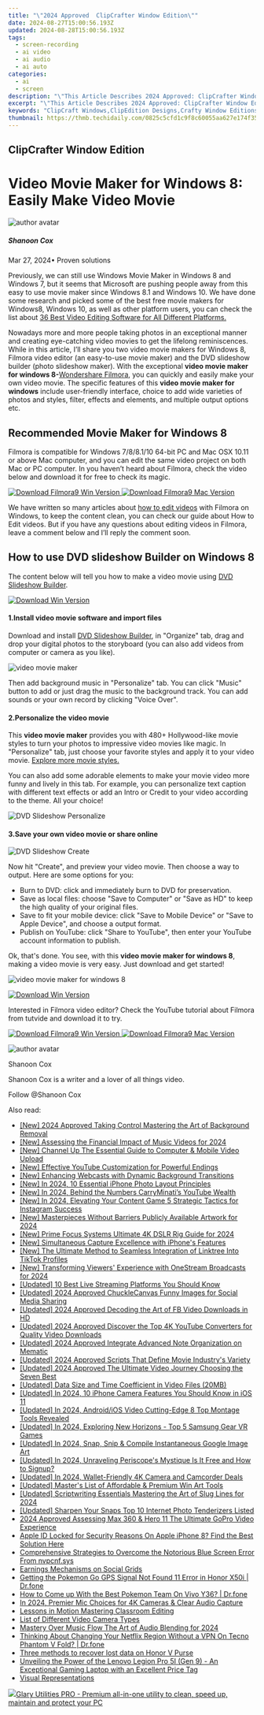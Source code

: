 ```yaml
---
title: "\"2024 Approved  ClipCrafter Window Edition\""
date: 2024-08-27T15:00:56.193Z
updated: 2024-08-28T15:00:56.193Z
tags: 
  - screen-recording
  - ai video
  - ai audio
  - ai auto
categories: 
  - ai
  - screen
description: "\"This Article Describes 2024 Approved: ClipCrafter Window Edition\""
excerpt: "\"This Article Describes 2024 Approved: ClipCrafter Window Edition\""
keywords: "ClipCraft Windows,ClipEdition Designs,Crafty Window Editions,Creative ClipWindows,WindowCrafter Series,ClipWindow Edition,Crafter's Window Update"
thumbnail: https://thmb.techidaily.com/0825c5cfd1c9f8c60055aa627e174f35756a5c00a4e026b76fba822f7faa2ec3.jpg
---
```


## ClipCrafter Window Edition

# Video Movie Maker for Windows 8: Easily Make Video Movie

![author avatar](https://images.wondershare.com/filmora/article-images/shannon-cox.jpg)

##### Shanoon Cox

 Mar 27, 2024• Proven solutions

Previously, we can still use Windows Movie Maker in Windows 8 and Windows 7, but it seems that Microsoft are pushing people away from this easy to use movie maker since Windows 8.1 and Windows 10\. We have done some research and picked some of the best free movie makers for Windows8, Windows 10, as well as other platform users, you can check the list about [36 Best Video Editing Software for All Different Platforms.](https://tools.techidaily.com/wondershare/filmora/download/)

Nowadays more and more people taking photos in an exceptional manner and creating eye-catching video movies to get the lifelong reminiscences. While in this article, I’ll share you two video movie makers for Windows 8, Filmora video editor (an easy-to-use movie maker) and the DVD slideshow builder (photo slideshow maker). With the exceptional **video movie maker for windows 8-**[Wondershare Filmora](https://tools.techidaily.com/wondershare/filmora/download/), you can quickly and easily make your own video movie. The specific features of this **video movie maker for windows** include user-friendly interface, choice to add wide varieties of photos and styles, filter, effects and elements, and multiple output options etc.

## Recommended Movie Maker for Windows 8

Filmora is compatible for Windows 7/8/8.1/10 64-bit PC and Mac OSX 10.11 or above Mac computer, and you can edit the same video project on both Mac or PC computer. In you haven’t heard about Filmora, check the video below and download it for free to check its magic.

[![Download Filmora9 Win Version](https://images.wondershare.com/filmora/guide/download-btn-win.jpg) ](https://tools.techidaily.com/wondershare/filmora/download/) [![Download Filmora9 Mac Version](https://images.wondershare.com/filmora/guide/download-btn-mac.jpg) ](https://tools.techidaily.com/wondershare/filmora/download/)

We have written so many articles about [how to edit videos](https://tools.techidaily.com/wondershare/filmora/download/) with Filmora on Windows, to keep the content clean, you can check our guide about How to Edit videos. But if you have any questions about editing videos in Filmora, leave a comment below and I’ll reply the comment soon.

## How to use DVD slideshow Builder on Windows 8

The content below will tell you how to make a video movie using [DVD Slideshow Builder](https://tools.techidaily.com/wondershare/dvd-slideshow-builder-deluxe/download/).

[![Download Win Version](https://images.wondershare.com/style/images/download-btn-win.png) ](https://download.wondershare.com/dsb%5Fdeluxe%5Ffull18.exe)

#### 1.Install video movie software and import files

Download and install [DVD Slideshow Builder](https://tools.techidaily.com/wondershare/dvd-slideshow-builder-deluxe/download/), in "Organize" tab, drag and drop your digital photos to the storyboard (you can also add videos from computer or camera as you like).

![video movie maker](https://images.wondershare.com/images/multimedia/dvd-slideshow-builder/dvd-slideshow-organize.jpg)

Then add background music in "Personalize" tab. You can click "Music" button to add or just drag the music to the background track. You can add sounds or your own record by clicking "Voice Over".

#### 2.Personalize the video movie

This **video movie maker** provides you with 480+ Hollywood-like movie styles to turn your photos to impressive video movies like magic. In "Personalize" tab, just choose your favorite styles and apply it to your video movie. [Explore more movie styles.](https://www.wondershare.com/slideshow/free-movie-styles.html)

You can also add some adorable elements to make your movie video more funny and lively in this tab. For example, you can personalize text caption with different text effects or add an Intro or Credit to your video according to the theme. All your choice!

![DVD Slideshow Personalize](https://images.wondershare.com/filmora/article-images/dvd-slideshow-personalize.jpg)

#### 3.Save your own video movie or share online

![DVD Slideshow Create](https://images.wondershare.com/filmora/article-images/dvd-slideshow-create.jpg)

Now hit "Create", and preview your video movie. Then choose a way to output. Here are some options for you:

* Burn to DVD: click and immediately burn to DVD for preservation.
* Save as local files: choose "Save to Computer" or "Save as HD" to keep the high quality of your original files.
* Save to fit your mobile device: click "Save to Mobile Device" or "Save to Apple Device", and choose a output format.
* Publish on YouTube: click "Share to YouTube", then enter your YouTube account information to publish.

Ok, that's done. You see, with this **video movie maker for windows 8**, making a video movie is very easy. Just download and get started!

![video movie maker for windows 8](https://images.wondershare.com/guide/images/dvd-slideshow-builder-deluxe-ug3.jpg)

[![Download Win Version](https://images.wondershare.com/style/images/download-btn-win.png) ](https://download.wondershare.com/dsb%5Fdeluxe%5Ffull18.exe)

Interested in Filmora video editor? Check the YouTube tutorial about Filmora from tutvide and download it to try.

[![Download Filmora9 Win Version](https://images.wondershare.com/filmora/guide/download-btn-win.jpg) ](https://tools.techidaily.com/wondershare/filmora/download/) [![Download Filmora9 Mac Version](https://images.wondershare.com/filmora/guide/download-btn-mac.jpg) ](https://tools.techidaily.com/wondershare/filmora/download/)

![author avatar](https://images.wondershare.com/filmora/article-images/shannon-cox.jpg)

Shanoon Cox

Shanoon Cox is a writer and a lover of all things video.

Follow @Shanoon Cox


<ins class="adsbygoogle"
     style="display:block"
     data-ad-format="autorelaxed"
     data-ad-client="ca-pub-7571918770474297"
     data-ad-slot="1223367746"></ins>



<ins class="adsbygoogle"
     style="display:block"
     data-ad-client="ca-pub-7571918770474297"
     data-ad-slot="8358498916"
     data-ad-format="auto"
     data-full-width-responsive="true"></ins>






<span class="atpl-alsoreadstyle">Also read:</span>
<div><ul>
<li><a href="https://article-helps.techidaily.com/new-2024-approved-taking-control-mastering-the-art-of-background-removal/"><u>[New] 2024 Approved  Taking Control  Mastering the Art of Background Removal</u></a></li>
<li><a href="https://article-helps.techidaily.com/new-assessing-the-financial-impact-of-music-videos-for-2024/"><u>[New] Assessing the Financial Impact of Music Videos for 2024</u></a></li>
<li><a href="https://youtube-docs.techidaily.com/hannel-up-the-essential-guide-to-computer-and-mobile-video-upload/"><u>[New] Channel Up  The Essential Guide to Computer & Mobile Video Upload</u></a></li>
<li><a href="https://youtube-clips.techidaily.com/new-effective-youtube-customization-for-powerful-endings/"><u>[New] Effective YouTube Customization for Powerful Endings</u></a></li>
<li><a href="https://article-helps.techidaily.com/new-enhancing-webcasts-with-dynamic-background-transitions/"><u>[New] Enhancing Webcasts with Dynamic Background Transitions</u></a></li>
<li><a href="https://article-helps.techidaily.com/new-in-2024-10-essential-iphone-photo-layout-principles/"><u>[New] In 2024, 10 Essential iPhone Photo Layout Principles</u></a></li>
<li><a href="https://facebook-video-share.techidaily.com/new-in-2024-behind-the-numbers-carryminatis-youtube-wealth/"><u>[New] In 2024, Behind the Numbers  CarryMinati’s YouTube Wealth</u></a></li>
<li><a href="https://instagram-clips.techidaily.com/new-in-2024-elevating-your-content-game-5-strategic-tactics-for-instagram-success/"><u>[New] In 2024, Elevating Your Content Game  5 Strategic Tactics for Instagram Success</u></a></li>
<li><a href="https://article-helps.techidaily.com/new-masterpieces-without-barriers-publicly-available-artwork-for-2024/"><u>[New] Masterpieces Without Barriers  Publicly Available Artwork for 2024</u></a></li>
<li><a href="https://article-helps.techidaily.com/new-prime-focus-systems-ultimate-4k-dslr-rig-guide-for-2024/"><u>[New] Prime Focus Systems  Ultimate 4K DSLR Rig Guide for 2024</u></a></li>
<li><a href="https://article-helps.techidaily.com/new-simultaneous-capture-excellence-with-iphones-features/"><u>[New] Simultaneous Capture Excellence with iPhone's Features</u></a></li>
<li><a href="https://article-helps.techidaily.com/new-the-ultimate-method-to-seamless-integration-of-linktree-into-tiktok-profiles/"><u>[New] The Ultimate Method to Seamless Integration of Linktree Into TikTok Profiles</u></a></li>
<li><a href="https://article-helps.techidaily.com/new-transforming-viewers-experience-with-onestream-broadcasts-for-2024/"><u>[New] Transforming Viewers' Experience with OneStream Broadcasts for 2024</u></a></li>
<li><a href="https://article-helps.techidaily.com/updated-10-best-live-streaming-platforms-you-should-know/"><u>[Updated] 10 Best Live Streaming Platforms You Should Know</u></a></li>
<li><a href="https://article-helps.techidaily.com/updated-2024-approved-chucklecanvas-funny-images-for-social-media-sharing/"><u>[Updated] 2024 Approved  ChuckleCanvas  Funny Images for Social Media Sharing</u></a></li>
<li><a href="https://facebook-videos.techidaily.com/updated-2024-approved-decoding-the-art-of-fb-video-downloads-in-hd/"><u>[Updated] 2024 Approved  Decoding the Art of FB Video Downloads in HD</u></a></li>
<li><a href="https://article-helps.techidaily.com/updated-2024-approved-discover-the-top-4k-youtube-converters-for-quality-video-downloads/"><u>[Updated] 2024 Approved  Discover the Top 4K YouTube Converters for Quality Video Downloads</u></a></li>
<li><a href="https://article-helps.techidaily.com/updated-2024-approved-integrate-advanced-note-organization-on-mematic/"><u>[Updated] 2024 Approved  Integrate Advanced Note Organization on Mematic</u></a></li>
<li><a href="https://article-helps.techidaily.com/updated-2024-approved-scripts-that-define-movie-industrys-variety/"><u>[Updated] 2024 Approved  Scripts That Define Movie Industry's Variety</u></a></li>
<li><a href="https://article-helps.techidaily.com/updated-2024-approved-the-ultimate-video-journey-choosing-the-seven-best/"><u>[Updated] 2024 Approved  The Ultimate Video Journey  Choosing the Seven Best</u></a></li>
<li><a href="https://article-helps.techidaily.com/updated-data-size-and-time-coefficient-in-video-files-20mb/"><u>[Updated] Data Size and Time Coefficient in Video Files (20MB)</u></a></li>
<li><a href="https://article-helps.techidaily.com/updated-in-2024-10-iphone-camera-features-you-should-know-in-ios-11/"><u>[Updated] In 2024, 10 iPhone Camera Features You Should Know in iOS 11</u></a></li>
<li><a href="https://article-helps.techidaily.com/updated-in-2024-androidios-video-cutting-edge-8-top-montage-tools-revealed/"><u>[Updated] In 2024, Android/iOS Video Cutting-Edge  8 Top Montage Tools Revealed</u></a></li>
<li><a href="https://article-helps.techidaily.com/updated-in-2024-exploring-new-horizons-top-5-samsung-gear-vr-games/"><u>[Updated] In 2024, Exploring New Horizons - Top 5 Samsung Gear VR Games</u></a></li>
<li><a href="https://article-helps.techidaily.com/updated-in-2024-snap-snip-and-compile-instantaneous-google-image-art/"><u>[Updated] In 2024, Snap, Snip & Compile  Instantaneous Google Image Art</u></a></li>
<li><a href="https://article-helps.techidaily.com/updated-in-2024-unraveling-periscopes-mystique-is-it-free-and-how-to-signup/"><u>[Updated] In 2024, Unraveling Periscope's Mystique  Is It Free and How to Signup?</u></a></li>
<li><a href="https://article-helps.techidaily.com/updated-in-2024-wallet-friendly-4k-camera-and-camcorder-deals/"><u>[Updated] In 2024, Wallet-Friendly 4K Camera and Camcorder Deals</u></a></li>
<li><a href="https://article-helps.techidaily.com/updated-masters-list-of-affordable-and-premium-win-art-tools/"><u>[Updated] Master's List of Affordable & Premium Win Art Tools</u></a></li>
<li><a href="https://article-helps.techidaily.com/updated-scriptwriting-essentials-mastering-the-art-of-slug-lines-for-2024/"><u>[Updated] Scriptwriting Essentials  Mastering the Art of Slug Lines for 2024</u></a></li>
<li><a href="https://extra-approaches.techidaily.com/updated-sharpen-your-snaps-top-10-internet-photo-tenderizers-listed/"><u>[Updated] Sharpen Your Snaps  Top 10 Internet Photo Tenderizers Listed</u></a></li>
<li><a href="https://extra-lessons.techidaily.com/2024-approved-assessing-max-360-and-hero-11-the-ultimate-gopro-video-experience/"><u>2024 Approved  Assessing Max 360 & Hero 11  The Ultimate GoPro Video Experience</u></a></li>
<li><a href="https://apple-account.techidaily.com/apple-id-locked-for-security-reasons-on-apple-iphone-8-find-the-best-solution-here-by-drfone-ios/"><u>Apple ID Locked for Security Reasons On Apple iPhone 8? Find the Best Solution Here</u></a></li>
<li><a href="https://blue-screen-error.techidaily.com/comprehensive-strategies-to-overcome-the-notorious-blue-screen-error-from-nvpcnfsys/"><u>Comprehensive Strategies to Overcome the Notorious Blue Screen Error From nvpcnf.sys</u></a></li>
<li><a href="https://facebook.techidaily.com/earnings-mechanisms-on-social-grids/"><u>Earnings Mechanisms on Social Grids</u></a></li>
<li><a href="https://android-location.techidaily.com/getting-the-pokemon-go-gps-signal-not-found-11-error-in-honor-x50i-drfone-by-drfone-virtual/"><u>Getting the Pokemon Go GPS Signal Not Found 11 Error in Honor X50i | Dr.fone</u></a></li>
<li><a href="https://change-location.techidaily.com/how-to-come-up-with-the-best-pokemon-team-on-vivo-y36-drfone-by-drfone-virtual-android/"><u>How to Come up With the Best Pokemon Team On Vivo Y36? | Dr.fone</u></a></li>
<li><a href="https://extra-guidance.techidaily.com/in-2024-premier-mic-choices-for-4k-cameras-and-clear-audio-capture/"><u>In 2024, Premier Mic Choices for 4K Cameras & Clear Audio Capture</u></a></li>
<li><a href="https://extra-resources.techidaily.com/lessons-in-motion-mastering-classroom-editing/"><u>Lessons in Motion  Mastering Classroom Editing</u></a></li>
<li><a href="https://article-helps.techidaily.com/list-of-different-video-camera-types/"><u>List of Different Video Camera Types</u></a></li>
<li><a href="https://article-helps.techidaily.com/mastery-over-music-flow-the-art-of-audio-blending-for-2024/"><u>Mastery Over Music Flow  The Art of Audio Blending for 2024</u></a></li>
<li><a href="https://fake-location.techidaily.com/thinking-about-changing-your-netflix-region-without-a-vpn-on-tecno-phantom-v-fold-drfone-by-drfone-virtual-android/"><u>Thinking About Changing Your Netflix Region Without a VPN On Tecno Phantom V Fold? | Dr.fone</u></a></li>
<li><a href="https://techidaily.com/three-methods-to-recover-lost-data-on-honor-v-purse-by-fonelab-android-recover-data/"><u>Three methods to recover lost data on Honor V Purse</u></a></li>
<li><a href="https://hardware-updates.techidaily.com/unveiling-the-power-of-the-lenovo-legion-pro-5i-gen-9-an-exceptional-gaming-laptop-with-an-excellent-price-tag/"><u>Unveiling the Power of the Lenovo Legion Pro 5I (Gen 9) - An Exceptional Gaming Laptop with an Excellent Price Tag</u></a></li>
<li><a href="https://extra-tips.techidaily.com/visual-representations/"><u>Visual Representations</u></a></li>
</ul></div>

<!-- affiliate ads begin -->
<a href="https://order.glarysoft.com/order/checkout.php?PRODS=4535075&QTY=1&AFFILIATE=108875&CART=1"><img src="https://secure.avangate.com/images/merchant/6734fa703f6633ab896eecbdfad8953a/products/GU-500_672.png" border="0">Glary Utilities PRO -  Premium all-in-one utility to clean, speed up, maintain and protect your PC</a>
<!-- affiliate ads end -->